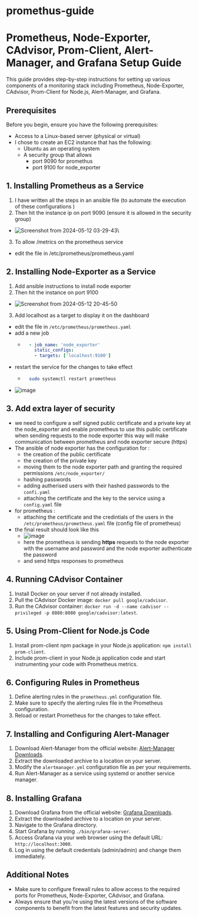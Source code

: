 # promethus-guide

# Prometheus, Node-Exporter, CAdvisor, Prom-Client, Alert-Manager, and Grafana Setup Guide

This guide provides step-by-step instructions for setting up various components of a monitoring stack including Prometheus, Node-Exporter, CAdvisor, Prom-Client for Node.js, Alert-Manager, and Grafana.

## Prerequisites

Before you begin, ensure you have the following prerequisites:

- Access to a Linux-based server (physical or virtual) 
- I chose to create an EC2 instance that has the following:   
  - Ubuntu as an operating system
  - A security group that allows
    - port 9090 for promethus
    - port 9100 for node_exporter


## 1. Installing Prometheus as a Service

1. I have written all the steps in an ansible file (to automate the execution of these configurations )
2. Then hit the instance ip on port 9090 (ensure it is allowed in the security group)
  - ![Screenshot from 2024-05-12 03-29-43](https://github.com/sh-osama-sami/promethus-guide/assets/85364511/7f6cea1d-e3a9-41d4-a560-bf31ec040b38)\
3. To allow /metrics on the prometheus service
  - edit the file in /etc/prometheus/prometheus.yaml


## 2. Installing Node-Exporter as a Service

1. Add ansible instructions to install node exporter
2. Then hit the instance on port 9100
  - ![Screenshot from 2024-05-12 20-45-50](https://github.com/sh-osama-sami/promethus-guide/assets/85364511/643392d2-5675-4cad-886d-3d4c03320a29)
3. Add localhost as a target to display it on the dashboard
  - edit the file in `/etc/prometheus/prometheus.yaml`
  - add a new job
    - ```yaml
        - job_name: 'node_exporter'
          static_configs:
          - targets: ['localhost:9100']
      ```
  - restart the service for the changes to take effect 
    - ```bash
        sudo systemctl restart prometheus
      ```
  - ![image](https://github.com/sh-osama-sami/promethus-guide/assets/85364511/dc33c42d-ebe6-4875-80b5-f943cf23bb95)

## 3. Add extra layer of security 
  - we need to configure a self signed public certificate and a private key at the node_exporter and enable prometheus to use this public certificate
    when sending requests to the node exporter this way will make communication between prometheus and node exporter secure (https)
  - The ansible of node exporter has the configuration for :
    - the creation of the public certificate
    - the creation of the private key
    - moving them to the node exporter path and granting the required permissions `/etc/node_exporter/`
    - hashing passwords 
    - adding autherised users with their hashed passwords to the `confi.yaml` 
    - attaching the certificate and the key to the service using a `config.yaml` file
  - for prometheus :
    - attaching the certificate and the credintials of the users in the `/etc/prometheus/prometheus.yaml` file (config file of prometheus)
  - the final result should look like this
    - ![image](https://github.com/sh-osama-sami/promethus-guide/assets/85364511/53107610-ac75-4a82-85f0-7ebcd9d204be)
    - here the prometheus is sending **https** requests to the node exporter with the username and password and the node exporter authenticate the password
    - and send https responses to prometheus 
      

## 4. Running CAdvisor Container

1. Install Docker on your server if not already installed.
2. Pull the CAdvisor Docker image: `docker pull google/cadvisor`.
3. Run the CAdvisor container: `docker run -d --name cadvisor --privileged -p 8080:8080 google/cadvisor:latest`.

## 5. Using Prom-Client for Node.js Code

1. Install prom-client npm package in your Node.js application: `npm install prom-client`.
2. Include prom-client in your Node.js application code and start instrumenting your code with Prometheus metrics.

## 6. Configuring Rules in Prometheus

1. Define alerting rules in the `prometheus.yml` configuration file.
2. Make sure to specify the alerting rules file in the Prometheus configuration.
3. Reload or restart Prometheus for the changes to take effect.

## 7. Installing and Configuring Alert-Manager

1. Download Alert-Manager from the official website: [Alert-Manager Downloads](https://prometheus.io/download/).
2. Extract the downloaded archive to a location on your server.
3. Modify the `alertmanager.yml` configuration file as per your requirements.
4. Run Alert-Manager as a service using systemd or another service manager.

## 8. Installing Grafana

1. Download Grafana from the official website: [Grafana Downloads](https://grafana.com/grafana/download).
2. Extract the downloaded archive to a location on your server.
3. Navigate to the Grafana directory.
4. Start Grafana by running `./bin/grafana-server`.
5. Access Grafana via your web browser using the default URL: `http://localhost:3000`.
6. Log in using the default credentials (admin/admin) and change them immediately.

## Additional Notes

- Make sure to configure firewall rules to allow access to the required ports for Prometheus, Node-Exporter, CAdvisor, and Grafana.
- Always ensure that you're using the latest versions of the software components to benefit from the latest features and security updates.

